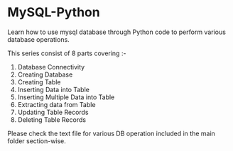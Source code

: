 # MySQL-Python
Learn how to use mysql database through Python code to perform various database operations.

This series consist of 8 parts covering :-

1) Database Connectivity 
2) Creating Database 
3) Creating Table 
4) Inserting Data into Table 
5) Inserting Multiple Data into Table 
6) Extracting data from Table ​ 
7) Updating Table Records  
8) Deleting Table Records 

Please check the text file for various DB operation included in the main folder section-wise.
